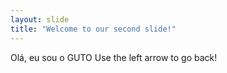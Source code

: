 ```yaml
---
layout: slide
title: "Welcome to our second slide!"
---
```

Olá, eu sou o GUTO
Use the left arrow to go back!
